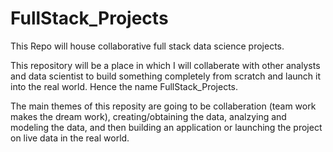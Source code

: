 # FullStack_Projects
This Repo will house collaborative full stack data science projects. 

This repository will be a place in which I will collaberate with other analysts and data scientist to build something completely from scratch and launch it into the real world. Hence the name FullStack_Projects. 

The main themes of this reposity are going to be collaberation (team work makes the dream work), creating/obtaining the data, analzying and modeling the data, and then building an application or launching the project on live data in the real world. 
